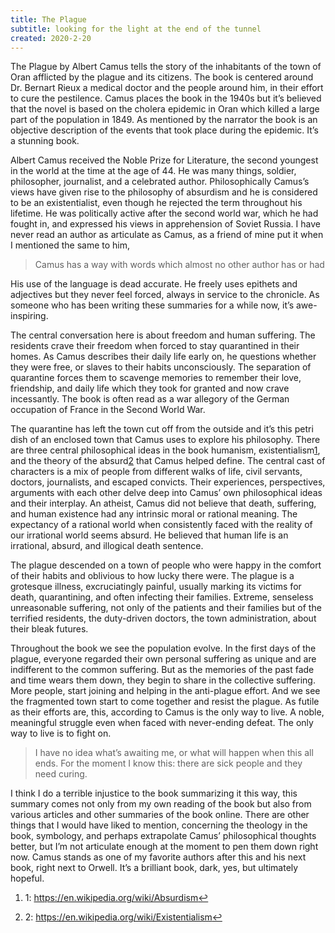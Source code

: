 ```yaml
---
title: The Plague
subtitle: looking for the light at the end of the tunnel
created: 2020-2-20
---
```


The Plague by Albert Camus tells the story of the inhabitants of the town of Oran afflicted by the plague and its citizens. The book is centered around Dr. Bernart Rieux a medical doctor and the people around him, in their effort to cure the pestilence. Camus places the book in the 1940s but it’s believed that the novel is based on the cholera epidemic in Oran which killed a large part of the population in 1849. As mentioned by the narrator the book is an objective description of the events that took place during the epidemic. It’s a stunning book.

Albert Camus received the Noble Prize for Literature, the second youngest in the world at the time at the age of 44. He was many things, soldier, philosopher, journalist, and a celebrated author. Philosophically Camus’s views have given rise to the philosophy of absurdism and he is considered to be an existentialist, even though he rejected the term throughout his lifetime. He was politically active after the second world war, which he had fought in, and expressed his views in apprehension of Soviet Russia. I have never read an author as articulate as Camus, as a friend of mine put it when I mentioned the same to him,

> Camus has a way with words which almost no other author has or had

His use of the language is dead accurate. He freely uses epithets and adjectives but they never feel forced, always in service to the chronicle. As someone who has been writing these summaries for a while now, it’s awe-inspiring.

The central conversation here is about freedom and human suffering. The residents crave their freedom when forced to stay quarantined in their homes. As Camus describes their daily life early on, he questions whether they were free, or slaves to their habits unconsciously. The separation of quarantine forces them to scavenge memories to remember their love, friendship, and daily life which they took for granted and now crave incessantly. The book is often read as a war allegory of the German occupation of France in the Second World War.

The quarantine has left the town cut off from the outside and it’s this petri dish of an enclosed town that Camus uses to explore his philosophy. There are three central philosophical ideas in the book humanism, existentialism[1](#fn1), and the theory of the absurd[2](#fn2) that Camus helped define. The central cast of characters is a mix of people from different walks of life, civil servants, doctors, journalists, and escaped convicts. Their experiences, perspectives, arguments with each other delve deep into Camus’ own philosophical ideas and their interplay. An atheist, Camus did not believe that death, suffering, and human existence had any intrinsic moral or rational meaning. The expectancy of a rational world when consistently faced with the reality of our irrational world seems absurd. He believed that human life is an irrational, absurd, and illogical death sentence.

The plague descended on a town of people who were happy in the comfort of their habits and oblivious to how lucky there were. The plague is a grotesque illness, excruciatingly painful, usually marking its victims for death, quarantining, and often infecting their families. Extreme, senseless unreasonable suffering, not only of the patients and their families but of the terrified residents, the duty-driven doctors, the town administration, about their bleak futures.

Throughout the book we see the population evolve. In the first days of the plague, everyone regarded their own personal suffering as unique and are indifferent to the common suffering. But as the memories of the past fade and time wears them down, they begin to share in the collective suffering. More people, start joining and helping in the anti-plague effort. And we see the fragmented town start to come together and resist the plague. As futile as their efforts are, this, according to Camus is the only way to live. A noble, meaningful struggle even when faced with never-ending defeat. The only way to live is to fight on.

> I have no idea what’s awaiting me, or what will happen when this all ends. For the moment I know this: there are sick people and they need curing.

I think I do a terrible injustice to the book summarizing it this way, this summary comes not only from my own reading of the book but also from various articles and other summaries of the book online. There are other things that I would have liked to mention, concerning the theology in the book, symbology, and perhaps extrapolate Camus’ philosophical thoughts better, but I’m not articulate enough at the moment to pen them down right now. Camus stands as one of my favorite authors after this and his next book, right next to Orwell. It’s a brilliant book, dark, yes, but ultimately hopeful.

1. 1: <https://en.wikipedia.org/wiki/Absurdism>[↩](#fnref1)

2. 2: <https://en.wikipedia.org/wiki/Existentialism>[↩](#fnref2)
